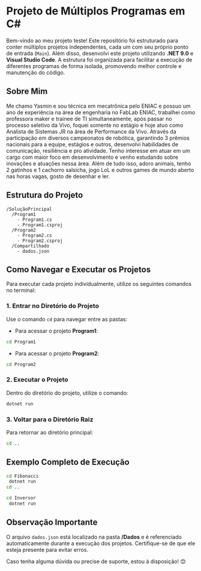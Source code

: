 # Projeto de Múltiplos Programas em C#

Bem-vindo ao meu projeto teste! Este repositório foi estruturado para conter múltiplos projetos independentes, cada um com seu próprio ponto de entrada (`Main`). Além disso, desenvolvi este projeto utilizando **.NET 9.0** e **Visual Studio Code**. A estrutura foi organizada para facilitar a execução de diferentes programas de forma isolada, promovendo melhor controle e manutenção do código.

## Sobre Mim
Me chamo Yasmin e sou técnica em mecatrônica pelo ENIAC e possuo um ano de experiência na área de engenharia no FabLab ENIAC, trabalhei como professora maker e trainee de TI simultaneamente, após passar no processo seletivo da Vivo, foquei somente no estágio e hoje atuo como Analista de Sistemas JR na área de Performance da Vivo.
Através da participação em diversos campeonatos de robótica, garantindo 3 prêmios nacionais para a equipe, estágios e outros, desenvolvi habilidades de comunicação, resiliência e pro atividade. Tenho interesse em atuar em um cargo com maior foco em desenvolvimento e venho estudando sobre inovações e atuações nessa área.
Além de tudo isso, adoro animais, tenho 2 gatinhos e 1 cachorro salsicha, jogo LoL e outros games de mundo aberto nas horas vagas, gosto de desenhar e ler.

## Estrutura do Projeto
```
/SoluçãoPrincipal
  /Program1
    - Program1.cs
    - Program1.csproj
  /Program2
    - Program2.cs
    - Program2.csproj
  /Compartilhado
    - dados.json
```

## Como Navegar e Executar os Projetos
Para executar cada projeto individualmente, utilize os seguintes comandos no terminal:

### 1. Entrar no Diretório do Projeto
Use o comando `cd` para navegar entre as pastas:

- Para acessar o projeto **Program1**:
```bash
cd Program1
```

- Para acessar o projeto **Program2**:
```bash
cd Program2
```

### 2. Executar o Projeto
Dentro do diretório do projeto, utilize o comando:
```bash
dotnet run
```

### 3. Voltar para o Diretório Raiz
Para retornar ao diretório principal:
```bash
cd ..
```

## Exemplo Completo de Execução
```bash
cd Fibonacci
 dotnet run
cd ..

cd Inversor
 dotnet run
```

## Observação Importante
O arquivo `dados.json` está localizado na pasta **/Dados** e é referenciado automaticamente durante a execução dos projetos. Certifique-se de que ele esteja presente para evitar erros.

Caso tenha alguma dúvida ou precise de suporte, estou à disposição! 😊

